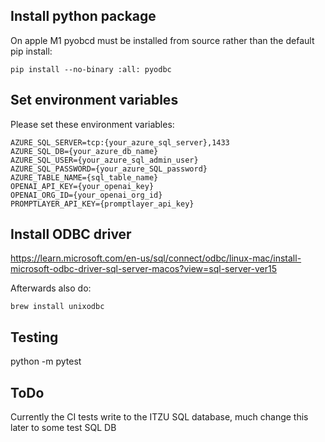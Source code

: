 ## Install python package


On apple M1 pyobcd must be installed from source rather than the default pip install:

```
pip install --no-binary :all: pyodbc
```


## Set environment variables
Please set these environment variables:
```
AZURE_SQL_SERVER=tcp:{your_azure_sql_server},1433
AZURE_SQL_DB={your_azure_db_name}
AZURE_SQL_USER={your_azure_sql_admin_user}
AZURE_SQL_PASSWORD={your_azure_SQL_password}
AZURE_TABLE_NAME={sql_table_name}
OPENAI_API_KEY={your_openai_key}
OPENAI_ORG_ID={your_openai_org_id}
PROMPTLAYER_API_KEY={promptlayer_api_key}
```



## Install ODBC driver

https://learn.microsoft.com/en-us/sql/connect/odbc/linux-mac/install-microsoft-odbc-driver-sql-server-macos?view=sql-server-ver15

Afterwards also do:
```
brew install unixodbc
```

## Testing 

python -m pytest

## ToDo

Currently the CI tests write to the ITZU SQL database, much change this later to some test SQL DB